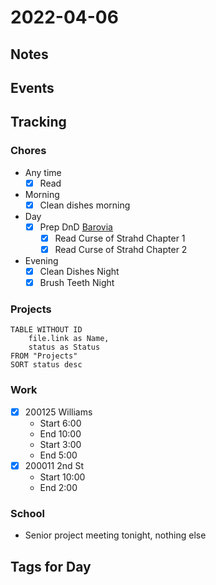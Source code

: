 # 2022-04-06
## Notes

## Events

## Tracking
### Chores
- Any time
	- [x] Read
- Morning
	- [x] Clean dishes morning
- Day
	- [x] Prep DnD [Barovia](../DnD/CurseOfStrahd/Barovia/Barovia.md)
		- [x] Read Curse of Strahd Chapter 1
		- [x] Read Curse of Strahd Chapter 2
- Evening
	- [x] Clean Dishes Night
	- [x] Brush Teeth Night

### Projects
```dataview
TABLE WITHOUT ID
	file.link as Name,
	status as Status
FROM "Projects"
SORT status desc
```

### Work
- [x] 200125 Williams
	- Start 6:00
	- End 10:00
	- Start 3:00
	- End 5:00
- [x] 200011 2nd St
	- Start 10:00
	- End 2:00

### School
- Senior project meeting tonight, nothing else

## Tags for Day